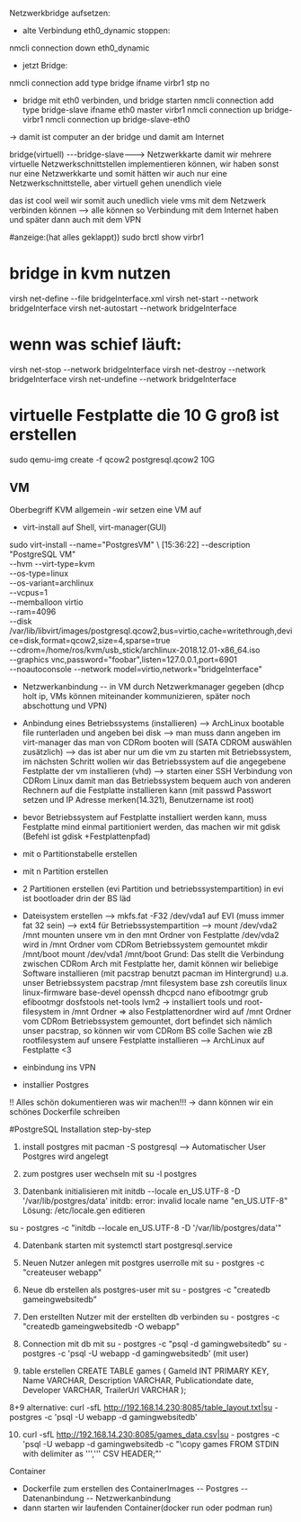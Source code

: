 Netzwerkbridge aufsetzen:

- alte Verbindung eth0_dynamic stoppen:

nmcli connection down eth0_dynamic

- jetzt Bridge:

nmcli connection add type bridge ifname virbr1 stp no

- bridge mit eth0 verbinden, und bridge starten
nmcli connection add type bridge-slave ifname eth0 master virbr1
nmcli connection up bridge-virbr1
nmcli connection up bridge-slave-eth0

-> damit ist computer an der bridge und damit am Internet

bridge(virtuell) ---bridge-slave---> Netzwerkkarte
damit wir mehrere virtuelle Netzwerkschnittstellen implementieren können, wir haben sonst nur eine Netzwerkkarte
und somit hätten wir auch nur eine Netzwerkschnittstelle, aber virtuell gehen unendlich viele 

das ist cool weil wir somit auch unedlich viele vms mit dem Netzwerk verbinden können --> 
alle können so Verbindung mit dem Internet haben und später dann auch mit dem VPN

#anzeige:(hat alles geklappt))
sudo brctl show virbr1

# bridge in kvm nutzen
virsh net-define --file bridgeInterface.xml
virsh net-start --network bridgeInterface
virsh net-autostart --network bridgeInterface
# wenn was schief läuft:
virsh net-stop --network bridgeInterface
virsh net-destroy --network bridgeInterface
virsh net-undefine --network bridgeInterface

# virtuelle Festplatte die 10 G groß ist erstellen 
sudo qemu-img create -f qcow2 postgresql.qcow2 10G


## VM
Oberbegriff KVM allgemein
-wir setzen eine VM auf
- virt-install auf Shell, virt-manager(GUI)

sudo virt-install --name="PostgresVM" \                                                                                                         [15:36:22]
                 --description "PostgreSQL VM" \
                 --hvm --virt-type=kvm \
                 --os-type=linux \
                 --os-variant=archlinux \
                 --vcpus=1 \
                 --memballoon virtio \
                 --ram=4096 \
                 --disk /var/lib/libvirt/images/postgresql.qcow2,bus=virtio,cache=writethrough,device=disk,format=qcow2,size=4,sparse=true \
                 --cdrom=/home/ros/kvm/usb_stick/archlinux-2018.12.01-x86_64.iso \
                 --graphics vnc,password="foobar",listen=127.0.0.1,port=6901 \
                 --noautoconsole --network model=virtio,network="bridgeInterface"

- Netzwerkanbindung
-- in VM durch Netzwerkmanager gegeben (dhcp holt ip, VMs können miteinander kommunizieren, später noch abschottung und VPN)

- Anbindung eines Betriebssystems (installieren) --> ArchLinux bootable file runterladen und angeben bei disk
 --> man muss dann angeben im virt-manager das man von CDRom booten will (SATA CDROM auswählen zusätzlich)
 --> das ist aber nur um die vm zu starten mit Betriebssystem, 
     im nächsten Schritt wollen wir das Betriebssystem auf die angegebene Festplatte der vm installieren (vhd)
 --> starten einer SSH Verbindung von CDRom Linux damit man das Betriebssystem bequem auch von anderen Rechnern auf die
     Festplatte installieren kann (mit passwd Passwort setzen und IP Adresse merken(14.321), Benutzername ist root)

 - bevor Betriebssystem auf Festplatte installiert werden kann, muss Festplatte mind einmal partitioniert werden, das machen wir
   mit gdisk (Befehl ist gdisk +Festplattenpfad)
 - mit o Partitionstabelle erstellen
 - mit n Partition erstellen
 - 2 Partitionen erstellen (evi Partition und betriebssystempartition) in evi ist bootloader drin der BS läd
 - Dateisystem erstellen --> mkfs.fat -F32 /dev/vda1 auf EVI (muss immer fat 32 sein)
                         -->    ext4 für Betriebssystempartition
                         --> mount /dev/vda2 /mnt mounten unsere vm in den mnt Ordner von 
                         Festplatte /dev/vda2 wird in /mnt Ordner vom CDRom Betriebssystem gemountet
                         mkdir /mnt/boot
                         mount /dev/vda1 /mnt/boot
                         Grund: Das stellt die Verbindung zwischen CDRom Arch mit Festplatte her, damit
                                können wir beliebige Software installieren (mit pacstrap benutzt pacman 
                                im Hintergrund) u.a. unser Betriebssystem
   pacstrap /mnt filesystem base zsh coreutils linux linux-firmware base-devel openssh dhcpcd nano efibootmgr grub efibootmgr dosfstools net-tools lvm2
   -> installiert tools und root-filesystem in /mnt Ordner
   => also Festplattenordner wird auf /mnt Ordner vom CDRom Betriebssystem gemountet, 
      dort befindet sich nämlich unser pacstrap, so können wir vom CDRom BS colle Sachen wie 
      zB rootfilesystem auf unsere Festplatte installieren --> ArchLinux auf Festplatte <3
- einbindung ins VPN
- installier Postgres

!! Alles schön dokumentieren was wir machen!!!
-> dann können wir ein schönes Dockerfile schreiben

#PostgreSQL Installation step-by-step

1. install postgres mit pacman -S postgresql --> Automatischer User Postgres wird angelegt

2. zum postgres user wechseln mit su -l postgres

3. Datenbank initialisieren mit initdb --locale en_US.UTF-8 -D '/var/lib/postgres/data' 
   initdb: error: invalid locale name "en_US.UTF-8" Lösung: /etc/locale.gen editieren

su - postgres -c "initdb --locale en_US.UTF-8 -D '/var/lib/postgres/data'"

4. Datenbank starten mit systemctl start postgresql.service

5. Neuen Nutzer anlegen mit postgres userrolle mit su - postgres -c "createuser webapp"   

6. Neue db erstellen als postgres-user mit su - postgres -c "createdb gameingwebsitedb" 

7. Den erstellten Nutzer mit der erstellten db verbinden su - postgres -c "createdb gameingwebsitedb -O webapp" 

8. Connection mit db mit su - postgres -c "psql -d gamingwebsitedb" 
                         su - postgres -c 'psql -U webapp -d gamingwebsitedb'
(mit user)
9. table erstellen
CREATE TABLE games ( 
GameId INT PRIMARY KEY,
Name VARCHAR,
Description VARCHAR,
Publicationdate date,
Developer VARCHAR,
TrailerUrl VARCHAR
);

8+9 alternative:
curl -sfL http://192.168.14.230:8085/table_layout.txt|su - postgres -c 'psql -U webapp -d gamingwebsitedb'

10. curl -sfL http://192.168.14.230:8085/games_data.csv|su - postgres -c 'psql -U webapp -d gamingwebsitedb -c "\copy games FROM STDIN with delimiter as '\'','\'' CSV HEADER;"'


Container
- Dockerfile zum erstellen des ContainerImages
-- Postgres 
-- Datenanbindung
-- Netzwerkanbindung
- dann starten wir laufenden Container(docker run oder podman run)



